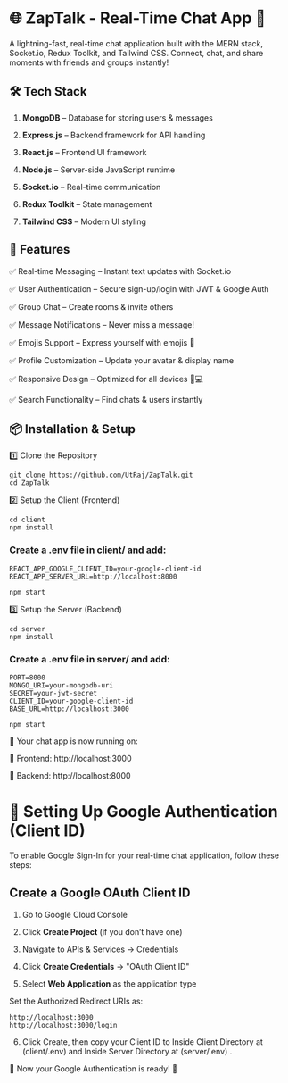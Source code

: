 # 🌐 ZapTalk - Real-Time Chat App 🚀

A lightning-fast, real-time chat application built with the MERN stack, Socket.io, Redux Toolkit, and Tailwind CSS. Connect, chat, and share moments with friends and groups instantly!


## 🛠️ Tech Stack

1. **MongoDB** – Database for storing users & messages

2. **Express.js** – Backend framework for API handling

3. **React.js** – Frontend UI framework

4. **Node.js** – Server-side JavaScript runtime

5. **Socket.io** – Real-time communication

6. **Redux Toolkit** – State management

7. **Tailwind CSS** – Modern UI styling


## 🚀 Features

✅ Real-time Messaging – Instant text updates with Socket.io

✅ User Authentication – Secure sign-up/login with JWT & Google Auth

✅ Group Chat – Create rooms & invite others

✅ Message Notifications – Never miss a message!

✅ Emojis Support – Express yourself with emojis 🎉

✅ Profile Customization – Update your avatar & display name

✅ Responsive Design – Optimized for all devices 📱💻

✅ Search Functionality – Find chats & users instantly


## 📦 Installation & Setup

1️⃣ Clone the Repository

```
git clone https://github.com/UtRaj/ZapTalk.git
cd ZapTalk
```

2️⃣ Setup the Client (Frontend)


```
cd client
npm install
```


### Create a .env file in client/ and add:

```
REACT_APP_GOOGLE_CLIENT_ID=your-google-client-id
REACT_APP_SERVER_URL=http://localhost:8000
```


```
npm start
```


3️⃣ Setup the Server (Backend)

```
cd server
npm install
```


### Create a .env file in server/ and add:

```
PORT=8000
MONGO_URI=your-mongodb-uri
SECRET=your-jwt-secret
CLIENT_ID=your-google-client-id
BASE_URL=http://localhost:3000
```

```
npm start
```


🚀 Your chat app is now running on:

🔹 Frontend: http://localhost:3000

🔹 Backend: http://localhost:8000

# 🔑 Setting Up Google Authentication (Client ID)

To enable Google Sign-In for your real-time chat application, follow these steps:

## Create a Google OAuth Client ID

1. Go to Google Cloud Console

2. Click **Create Project** (if you don’t have one)

3. Navigate to APIs & Services → Credentials

4. Click **Create Credentials** → "OAuth Client ID"

5. Select **Web Application** as the application type

Set the Authorized Redirect URIs as:

```
http://localhost:3000
http://localhost:3000/login
```

6. Click Create, then copy your Client ID to Inside Client Directory at (client/.env) and Inside Server Directory at (server/.env) .


🚀 Now your Google Authentication is ready! 🎉
